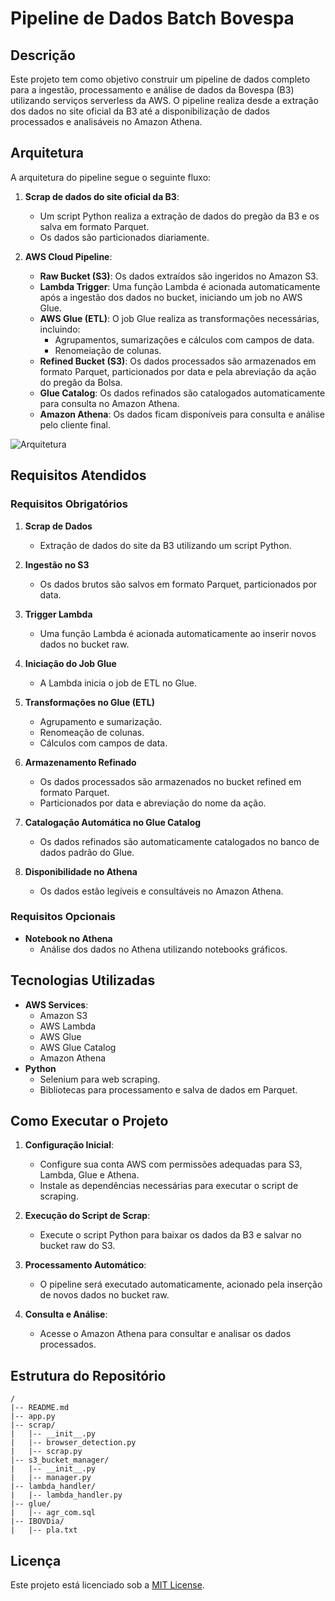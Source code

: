 # Pipeline de Dados Batch Bovespa

## Descrição
Este projeto tem como objetivo construir um pipeline de dados completo para a ingestão, processamento e análise de dados da Bovespa (B3) utilizando serviços serverless da AWS. O pipeline realiza desde a extração dos dados no site oficial da B3 até a disponibilização de dados processados e analisáveis no Amazon Athena.

## Arquitetura
A arquitetura do pipeline segue o seguinte fluxo:

1. **Scrap de dados do site oficial da B3**:
   - Um script Python realiza a extração de dados do pregão da B3 e os salva em formato Parquet.
   - Os dados são particionados diariamente.

2. **AWS Cloud Pipeline**:
   - **Raw Bucket (S3)**: Os dados extraídos são ingeridos no Amazon S3.
   - **Lambda Trigger**: Uma função Lambda é acionada automaticamente após a ingestão dos dados no bucket, iniciando um job no AWS Glue.
   - **AWS Glue (ETL)**: O job Glue realiza as transformações necessárias, incluindo:
     - Agrupamentos, sumarizações e cálculos com campos de data.
     - Renomeiação de colunas.
   - **Refined Bucket (S3)**: Os dados processados são armazenados em formato Parquet, particionados por data e pela abreviação da ação do pregão da Bolsa.
   - **Glue Catalog**: Os dados refinados são catalogados automaticamente para consulta no Amazon Athena.
   - **Amazon Athena**: Os dados ficam disponíveis para consulta e análise pelo cliente final.

![Arquitetura](https://user-images.githubusercontent.com/path/to/your/image.png)

## Requisitos Atendidos

### Requisitos Obrigatórios

1. **Scrap de Dados**
   - Extração de dados do site da B3 utilizando um script Python.

2. **Ingestão no S3**
   - Os dados brutos são salvos em formato Parquet, particionados por data.

3. **Trigger Lambda**
   - Uma função Lambda é acionada automaticamente ao inserir novos dados no bucket raw.

4. **Iniciação do Job Glue**
   - A Lambda inicia o job de ETL no Glue.

5. **Transformações no Glue (ETL)**
   - Agrupamento e sumarização.
   - Renomeação de colunas.
   - Cálculos com campos de data.

6. **Armazenamento Refinado**
   - Os dados processados são armazenados no bucket refined em formato Parquet.
   - Particionados por data e abreviação do nome da ação.

7. **Catalogação Automática no Glue Catalog**
   - Os dados refinados são automaticamente catalogados no banco de dados padrão do Glue.

8. **Disponibilidade no Athena**
   - Os dados estão legíveis e consultáveis no Amazon Athena.

### Requisitos Opcionais

- **Notebook no Athena**
  - Análise dos dados no Athena utilizando notebooks gráficos.

## Tecnologias Utilizadas

- **AWS Services**:
  - Amazon S3
  - AWS Lambda
  - AWS Glue
  - AWS Glue Catalog
  - Amazon Athena
- **Python**
  - Selenium para web scraping.
  - Bibliotecas para processamento e salva de dados em Parquet.

## Como Executar o Projeto

1. **Configuração Inicial**:
   - Configure sua conta AWS com permissões adequadas para S3, Lambda, Glue e Athena.
   - Instale as dependências necessárias para executar o script de scraping.

2. **Execução do Script de Scrap**:
   - Execute o script Python para baixar os dados da B3 e salvar no bucket raw do S3.

3. **Processamento Automático**:
   - O pipeline será executado automaticamente, acionado pela inserção de novos dados no bucket raw.

4. **Consulta e Análise**:
   - Acesse o Amazon Athena para consultar e analisar os dados processados.

## Estrutura do Repositório

```
/
|-- README.md
|-- app.py
|-- scrap/
|   |-- __init__.py
|   |-- browser_detection.py 
|   |-- scrap.py
|-- s3_bucket_manager/
|   |-- __init__.py
|   |-- manager.py
|-- lambda_handler/
|   |-- lambda_handler.py
|-- glue/
|   |-- agr_com.sql
|-- IBOVDia/
|   |-- pla.txt
```

## Licença

Este projeto está licenciado sob a [MIT License](LICENSE).
